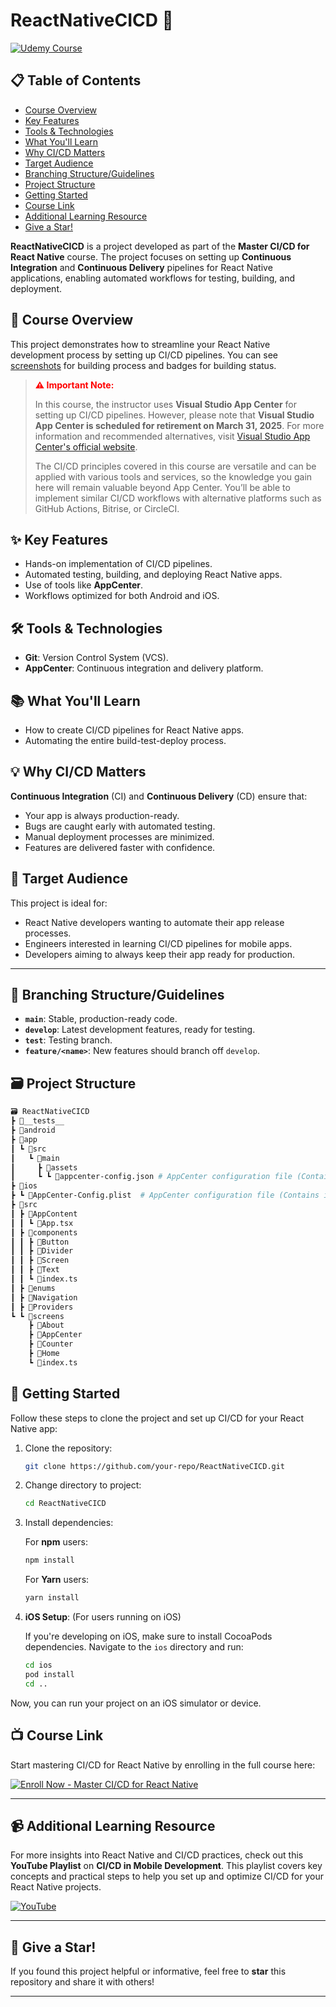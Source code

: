 # ReactNativeCICD 🚀

[![Udemy Course](https://img.shields.io/badge/Udemy-CI%2FCD%20for%20React%20Native-blue)](https://www.udemy.com/course/continuous-integration-and-continuous-delivery-for-react-native/?couponCode=2021PM25)

## 📋 Table of Contents

- [Course Overview](#📖-course-overview)
- [Key Features](#✨-key-features)
- [Tools & Technologies](#🛠️-tools--technologies)
- [What You'll Learn](#📚-what-youll-learn)
- [Why CI/CD Matters](#💡-why-cicd-matters)
- [Target Audience](#🎯-target-audience)
- [Branching Structure/Guidelines](#🌳-branching-structureguidelines)
- [Project Structure](#🗃️-project-structure)
- [Getting Started](#🚀-getting-started)
- [Course Link](#📺-course-link)
- [Additional Learning Resource](#📹-additional-learning-resource)
- [Give a Star!](#🌟-give-a-star)

**ReactNativeCICD** is a project developed as part of the **Master CI/CD for React Native** course. The project focuses on setting up **Continuous Integration** and **Continuous Delivery** pipelines for React Native applications, enabling automated workflows for testing, building, and deployment.

## 📖 Course Overview

This project demonstrates how to streamline your React Native development process by setting up CI/CD pipelines.
You can see [screenshots](https://github.com/Abdelrahman-Yasser-1/ReactNativeCICD/blob/dev/AppCenter_Build_Guide.md) for building process and badges for building status.

> **<span style="color:red;">⚠️ Important Note:</span>**
>
> In this course, the instructor uses **Visual Studio App Center** for setting up CI/CD pipelines. However, please note that **Visual Studio App Center is scheduled for retirement on March 31, 2025**. For more information and recommended alternatives, visit [Visual Studio App Center's official website](https://appcenter.ms/).
>
> The CI/CD principles covered in this course are versatile and can be applied with various tools and services, so the knowledge you gain here will remain valuable beyond App Center. You’ll be able to implement similar CI/CD workflows with alternative platforms such as GitHub Actions, Bitrise, or CircleCI.

## ✨ Key Features

- Hands-on implementation of CI/CD pipelines.
- Automated testing, building, and deploying React Native apps.
- Use of tools like **AppCenter**.
- Workflows optimized for both Android and iOS.

## 🛠️ Tools & Technologies

- **Git**: Version Control System (VCS).
- **AppCenter**: Continuous integration and delivery platform.

## 📚 What You'll Learn

- How to create CI/CD pipelines for React Native apps.
- Automating the entire build-test-deploy process.

## 💡 Why CI/CD Matters

**Continuous Integration** (CI) and **Continuous Delivery** (CD) ensure that:

- Your app is always production-ready.
- Bugs are caught early with automated testing.
- Manual deployment processes are minimized.
- Features are delivered faster with confidence.

## 🎯 Target Audience

This project is ideal for:

- React Native developers wanting to automate their app release processes.
- Engineers interested in learning CI/CD pipelines for mobile apps.
- Developers aiming to always keep their app ready for production.

---

## 🌳 Branching Structure/Guidelines

- **`main`**: Stable, production-ready code.
- **`develop`**: Latest development features, ready for testing.
- **`test`**: Testing branch.
- **`feature/<name>`**: New features should branch off `develop`.

## 🗃️ Project Structure

```bash
🗃️ ReactNativeCICD
┣ 📂__tests__
┣ 📂android
┣ 📂app
┃ ┗ 📂src
┃   ┗ 📂main
┃     ┣ 📂assets
┃     ┗ ┗ 📜appcenter-config.json # AppCenter configuration file (Contains Android app secret)
┣ 📂ios
┣ ┗ 📜AppCenter-Config.plist  # AppCenter configuration file (Contains iOS app secret)
┣ 📂src
┃ ┣ 📂AppContent
┃ ┃ ┗ 📜App.tsx
┃ ┣ 📂components
┃ ┃ ┣ 📂Button
┃ ┃ ┣ 📂Divider
┃ ┃ ┣ 📂Screen
┃ ┃ ┣ 📂Text
┃ ┃ ┗ 📜index.ts
┃ ┣ 📂enums
┃ ┣ 📂Navigation
┃ ┣ 📂Providers
┗ ┗ 📂screens
    ┣ 📂About
    ┣ 📂AppCenter
    ┣ 📂Counter
    ┣ 📂Home
    ┗ 📜index.ts
```

## 🚀 Getting Started

Follow these steps to clone the project and set up CI/CD for your React Native app:

1. Clone the repository:

   ```bash
   git clone https://github.com/your-repo/ReactNativeCICD.git
   ```

2. Change directory to project:

   ```bash
   cd ReactNativeCICD
   ```

3. Install dependencies:

   For **npm** users:

   ```bash
   npm install
   ```

   For **Yarn** users:

   ```bash
   yarn install
   ```

4. **iOS Setup**: (For users running on iOS)

   If you're developing on iOS, make sure to install CocoaPods dependencies. Navigate to the `ios` directory and run:

   ```bash
   cd ios
   pod install
   cd ..
   ```

Now, you can run your project on an iOS simulator or device.

## 📺 Course Link

Start mastering CI/CD for React Native by enrolling in the full course here:

[![Enroll Now - Master CI/CD for React Native](https://img.shields.io/badge/Enroll%20Now-green?logo=udemy&style=flat&labelColor=blue&color=green&logoColor=white&text=Master%20CI%2FCD%20for%20React%20Native)](https://www.udemy.com/course/continuous-integration-and-continuous-delivery-for-react-native/?couponCode=2021PM25)

---

## 📹 Additional Learning Resource

For more insights into React Native and CI/CD practices, check out this **YouTube Playlist** on **CI/CD in Mobile Development**. This playlist covers key concepts and practical steps to help you set up and optimize CI/CD for your React Native projects.

[![YouTube](https://img.shields.io/badge/YouTube-CI%2FCD%20in%20Mobile%20Development-red?logo=youtube)](https://www.youtube.com/playlist?list=PL0bESU04Rrw0c1ofAaI_TK3Eph7p-DzEP)

---

## 🌟 Give a Star!

If you found this project helpful or informative, feel free to **star** this repository and share it with others!

---

